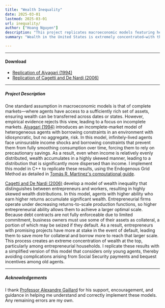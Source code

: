 ```yaml
---
title: "Wealth Inequality" 
date: 2025-03-01
lastmod: 2025-03-01
url: inequality/
author: ["Hoang Nguyen"]
description: "This project replicates macroeconomic models featuring heterogeneous agents and wealth inequality." 
summary: "Wealth in the United States is extremely concentrated—with the richest 1% of households owning one third of the total wealth. Two macroeconomic models of wealth inequality are replicated in an attempt to explain this phenomenon." 

---
```


---

#### Download
+ [Replication of Aiyagari (1994)](https://github.com/nthoang84/aiyagari)
+ [Replication of Cagetti and De Nardi (2006)](https://github.com/nthoang84/entrepreneurship)

---

##### Project Description

One standard assumption in macroeconomic models is that of complete markets—where agents have access to a sufficiently rich set of assets, ensuring wealth can be transferred across dates or states. However, empirical evidence rejects this view, leading to a focus on incomplete markets. [Aiyagari (1994)](https://doi.org/10.2307/2118417) introduces an incomplete-market model of heterogeneous agents with borrowing constraints in an environment with idiosyncratic, but no aggregate, risk. In this model, infinitely-lived agents face uninsurable income shocks and borrowing constraints that prevent them from fully smoothing consumption over time, forcing them to rely on precautionary savings. As a result, even when income is relatively evenly distributed, wealth accumulates in a highly skewed manner, leading to a distribution that is significantly more dispersed than income. I implement this model in C++ to replicate these results, using the Endogenous Grid Method as detailed in [Tomás R. Martinez's computational guide](https://tomasrm.github.io/teaching/quantmacro/aiyagari_comp.pdf).

[Cagetti and De Nardi (2006)](https://doi.org/10.1086/508032) develop a model of wealth inequality that distinguishes between entrepreneurs and workers, resulting in highly skewed wealth distributions. In this model, agents with higher ability who earn higher returns accumulate significant wealth. Entrepreneurial firms operate under decreasing returns-to-scale production functions, so higher entrepreneurial ability allows them to achieve a larger optimal scale. Because debt contracts are not fully enforceable due to limited commitment, business owners must use some of their assets as collateral, a portion of which may be seized if they default. As a result, entrepreneurs with promising projects have more at stake in the event of default, leading them to save more for collateral and borrow more to reach that larger scale. This process creates an extreme concentration of wealth at the top, particularly among entrepreneurial households. I replicate these results with a simplified version of this model that considers only young agents, thereby avoiding complications arising from Social Security payments and bequest incentives among old agents.


---


##### Acknowledgements

I thank [Professor Alexandre Gaillard](https://www.a-gaillard.com/) for his support, encouragement, and guidance in helping me understand and correctly implement these models. Any remaining errors are my own.